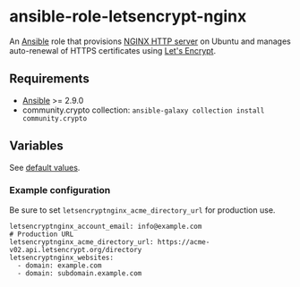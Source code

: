 # ansible-role-letsencrypt-nginx

An [Ansible](https://www.ansible.com/) role that provisions [NGINX HTTP server](https://www.nginx.com) 
on Ubuntu and manages auto-renewal of HTTPS certificates using
[Let's Encrypt](https://letsencrypt.org/).

## Requirements

* [Ansible](https://www.ansible.com/) >= 2.9.0
* community.crypto collection: `ansible-galaxy collection install community.crypto`

## Variables

See [default values](./defaults/main.yml).

### Example configuration

Be sure to set `letsencryptnginx_acme_directory_url` for production use.

```
letsencryptnginx_account_email: info@example.com
# Production URL
letsencryptnginx_acme_directory_url: https://acme-v02.api.letsencrypt.org/directory
letsencryptnginx_websites:
  - domain: example.com
  - domain: subdomain.example.com
```
